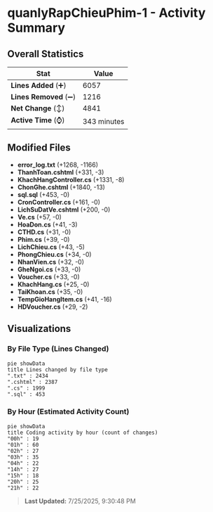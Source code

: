 # quanlyRapChieuPhim-1 - Activity Summary 

## Overall Statistics

| Stat                   | Value                                                             |
| ---------------------- | ----------------------------------------------------------------- |
| **Lines Added** (➕)   | 6057                                          |
| **Lines Removed** (➖) | 1216                                        |
| **Net Change** (↕)    | 4841                |
| **Active Time** (⌚)   | 343 minutes |


## Modified Files
- **error_log.txt** (+1268, -1166)
- **ThanhToan.cshtml** (+331, -3)
- **KhachHangController.cs** (+1331, -8)
- **ChonGhe.cshtml** (+1840, -13)
- **sql.sql** (+453, -0)
- **CronController.cs** (+161, -0)
- **LichSuDatVe.cshtml** (+200, -0)
- **Ve.cs** (+57, -0)
- **HoaDon.cs** (+41, -3)
- **CTHD.cs** (+31, -0)
- **Phim.cs** (+39, -0)
- **LichChieu.cs** (+43, -5)
- **PhongChieu.cs** (+34, -0)
- **NhanVien.cs** (+32, -0)
- **GheNgoi.cs** (+33, -0)
- **Voucher.cs** (+33, -0)
- **KhachHang.cs** (+25, -0)
- **TaiKhoan.cs** (+35, -0)
- **TempGioHangItem.cs** (+41, -16)
- **HDVoucher.cs** (+29, -2)

## Visualizations

### By File Type (Lines Changed)

```mermaid
pie showData
title Lines changed by file type
".txt" : 2434
".cshtml" : 2387
".cs" : 1999
".sql" : 453
```

### By Hour (Estimated Activity Count)

```mermaid
pie showData
title Coding activity by hour (count of changes)
"00h" : 19
"01h" : 60
"02h" : 27
"03h" : 35
"04h" : 22
"14h" : 27
"15h" : 18
"20h" : 25
"21h" : 22
```


> **Last Updated:** 7/25/2025, 9:30:48 PM
